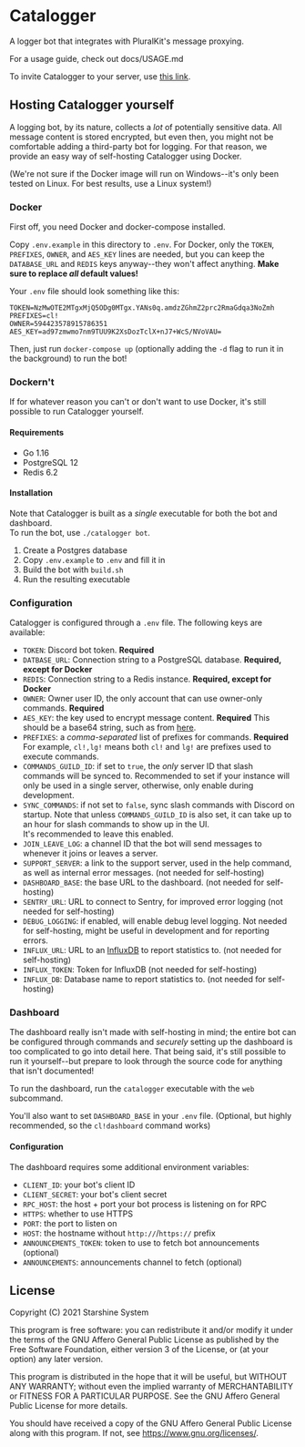 # Catalogger

A logger bot that integrates with PluralKit's message proxying.  

For a usage guide, check out docs/USAGE.md

To invite Catalogger to your server, use [this link](https://discord.com/api/oauth2/authorize?client_id=830819903371739166&permissions=537259249&scope=bot%20applications.commands).

## Hosting Catalogger yourself

A logging bot, by its nature, collects a *lot* of potentially sensitive data. All message content is stored encrypted, but even then, you might not be comfortable adding a third-party bot for logging. For that reason, we provide an easy way of self-hosting Catalogger using Docker.

(We're not sure if the Docker image will run on Windows--it's only been tested on Linux. For best results, use a Linux system!)

### Docker

First off, you need Docker and docker-compose installed. 

Copy `.env.example` in this directory to `.env`. For Docker, only the `TOKEN`, `PREFIXES`, `OWNER`, and `AES_KEY` lines are needed, but you can keep the `DATABASE_URL` and `REDIS` keys anyway--they won't affect anything. **Make sure to replace *all* default values!**

Your `.env` file should look something like this:

```
TOKEN=NzMwOTE2MTgxMjQ5ODg0MTgx.YANs0q.amdzZGhmZ2prc2RmaGdqa3NoZmh
PREFIXES=cl!
OWNER=594423578915786351
AES_KEY=ad97zmwmo7nm9TUU9K2XsDozTclX+nJ7+WcS/NVoVAU=
```

Then, just run `docker-compose up` (optionally adding the `-d` flag to run it in the background) to run the bot!

### Dockern't

If for whatever reason you can't or don't want to use Docker, it's still possible to run Catalogger yourself.

#### Requirements

- Go 1.16
- PostgreSQL 12
- Redis 6.2

#### Installation

Note that Catalogger is built as a *single* executable for both the bot and dashboard.  
To run the bot, use `./catalogger bot`.

1. Create a Postgres database
2. Copy `.env.example` to `.env` and fill it in
3. Build the bot with `build.sh`
4. Run the resulting executable

### Configuration

Catalogger is configured through a `.env` file. The following keys are available:

- `TOKEN`: Discord bot token. **Required**
- `DATBASE_URL`: Connection string to a PostgreSQL database. **Required, except for Docker**
- `REDIS`: Connection string to a Redis instance. **Required, except for Docker**
- `OWNER`: Owner user ID, the only account that can use owner-only commands. **Required**
- `AES_KEY`: the key used to encrypt message content. **Required**
  This should be a base64 string, such as from [here](https://generate.plus/en/base64).
- `PREFIXES`: a *comma-separated* list of prefixes for commands. **Required**  
  For example, `cl!,lg!` means both `cl!` and `lg!` are prefixes used to execute commands.
- `COMMANDS_GUILD_ID`: if set to `true`, the *only* server ID that slash commands will be synced to.
  Recommended to set if your instance will only be used in a single server, otherwise, only enable during development.
- `SYNC_COMMANDS`: if not set to `false`, sync slash commands with Discord on startup.
  Note that unless `COMMANDS_GUILD_ID` is also set, it can take up to an hour for slash commands to show up in the UI.  
  It's recommended to leave this enabled.
- `JOIN_LEAVE_LOG`: a channel ID that the bot will send messages to whenever it joins or leaves a server.
- `SUPPORT_SERVER`: a link to the support server, used in the help command, as well as internal error messages. (not needed for self-hosting)
- `DASHBOARD_BASE`: the base URL to the dashboard. (not needed for self-hosting)
- `SENTRY_URL`: URL to connect to Sentry, for improved error logging (not needed for self-hosting)
- `DEBUG_LOGGING`: if enabled, will enable debug level logging. Not needed for self-hosting, might be useful in development and for reporting errors.
- `INFLUX_URL`: URL to an [InfluxDB](https://www.influxdata.com/products/influxdb-overview/) to report statistics to. (not needed for self-hosting)
- `INFLUX_TOKEN`: Token for InfluxDB (not needed for self-hosting)
- `INFLUX_DB`: Database name to report statistics to. (not needed for self-hosting)

### Dashboard

The dashboard really isn't made with self-hosting in mind; the entire bot can be configured through commands and *securely* setting up the dashboard is too complicated to go into detail here. That being said, it's still possible to run it yourself--but prepare to look through the source code for anything that isn't documented!

To run the dashboard, run the `catalogger` executable with the `web` subcommand.

You'll also want to set `DASHBOARD_BASE` in your `.env` file. (Optional, but highly recommended, so the `cl!dashboard` command works)

#### Configuration

The dashboard requires some additional environment variables:

- `CLIENT_ID`: your bot's client ID
- `CLIENT_SECRET`: your bot's client secret
- `RPC_HOST`: the host + port your bot process is listening on for RPC
- `HTTPS`: whether to use HTTPS
- `PORT`: the port to listen on
- `HOST`: the hostname without `http://`/`https://` prefix
- `ANNOUNCEMENTS_TOKEN`: token to use to fetch bot announcements (optional)
- `ANNOUNCEMENTS`: announcements channel to fetch (optional)

## License

Copyright (C) 2021 Starshine System

This program is free software: you can redistribute it and/or modify
it under the terms of the GNU Affero General Public License as published
by the Free Software Foundation, either version 3 of the License, or
(at your option) any later version.

This program is distributed in the hope that it will be useful,
but WITHOUT ANY WARRANTY; without even the implied warranty of
MERCHANTABILITY or FITNESS FOR A PARTICULAR PURPOSE.  See the
GNU Affero General Public License for more details.

You should have received a copy of the GNU Affero General Public License
along with this program.  If not, see <https://www.gnu.org/licenses/>.
